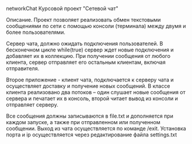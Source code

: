 networkChat
Курсовой проект "Сетевой чат"

Описание. Проект позволяет реализовать обмен текстовыми сообщениями по сети с помощью консоли (терминала) между двумя и более пользователями.

Сервер чата, должно ожидать подключения пользователей. В бесконечном цикле while(true) сервер ждет новые подключения и добавляет их в коллекцию. При получении сообщения от любого клиента, сервер отправляет его остальным клиентам, включая отправителя.

Второе приложение - клиент чата, подключается к серверу чата и осуществляет доставку и получение новых сообщений. В классе клиента реализовано два потоков – один слушает новые сообщения от сервера и печатает их в консоль, второй читает вывод из консоли и отправляет серверу.

Все сообщения должны записываются в file.txt и дополняется при каждом запуске, а также при отправленном или полученном сообщении. Выход из чата осуществляется по команде /exit. Установка порта и ip осуществляется через редактирование файла settings.txt
